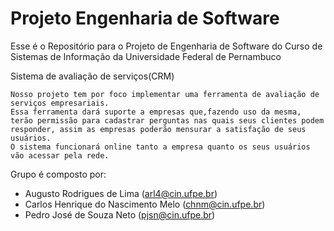 # Projeto Engenharia de Software

Esse é o Repositório para o Projeto de Engenharia de Software do Curso de Sistemas de Informação da Universidade Federal de Pernambuco



Sistema de avaliação de serviços(CRM)

    Nosso projeto tem por foco implementar uma ferramenta de avaliação de serviços empresariais.
    Essa ferramenta dará suporte a empresas que,fazendo uso da mesma, terão permissão para cadastrar perguntas nas quais seus clientes podem responder, assim as empresas poderão mensurar a satisfação de seus usuários.
    O sistema funcionará online tanto a empresa quanto os seus usuários vão acessar pela rede.

    
    
Grupo é composto por:

  - Augusto Rodrigues de Lima (arl4@cin.ufpe.br)
  - Carlos Henrique do Nascimento Melo (chnm@cin.ufpe.br)
  - Pedro José de Souza Neto (pjsn@cin.ufpe.br)
